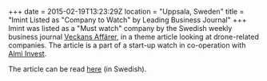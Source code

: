 +++
date = 2015-02-19T13:23:29Z
location = "Uppsala, Sweden"
title = "Imint Listed as \"Company to Watch\" by Leading Business Journal"
+++
Imint was listed as a "Must watch" company by the Swedish weekly business journal [Veckans Affärer](http://va.se), in a theme article looking at drone-related companies. The article is a part of a start-up watch in co-operation with [Almi Invest](http://almi.se/almi-invest/about-almi-invest).

The article can be read [here](http://va.se/nyheter/2015/02/19/smarta-dronare) (in Swedish).
<!--more-->
